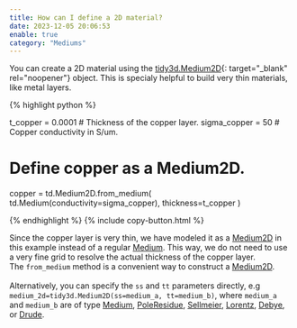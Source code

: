 ```yaml
---
title: How can I define a 2D material?
date: 2023-12-05 20:06:53
enable: true
category: "Mediums"
---
```

You can create a 2D material using the&nbsp;[tidy3d.Medium2D](https://docs.flexcompute.com/projects/tidy3d/en/latest/_autosummary/tidy3d.Medium2D.html){: target="_blank" rel="noopener"}&nbsp;object. This is specialy helpful to build very thin materials, like metal layers.

<div markdown class="code-snippet">{% highlight python %}

t_copper = 0.0001  # Thickness of the copper layer.
sigma_copper = 50  # Copper conductivity in S/um.

# Define copper as a Medium2D.
copper = td.Medium2D.from_medium(
    td.Medium(conductivity=sigma_copper), thickness=t_copper
)

{% endhighlight %}
{% include copy-button.html %}</div>

<div><div>Since the copper layer is very thin, we have modeled it as a&nbsp;<a href="https://docs.flexcompute.com/projects/tidy3d/en/latest/_autosummary/tidy3d.Medium2D.html?__hstc=197414576.85a08fc595b47d0b94ebfa20ba44cd6d.1696006513341.1701804845497.1701806942901.23&amp;__hssc=197414576.4.1701806942901&amp;__hsfp=3209960735">Medium2D</a>&nbsp;in this example instead of a regular&nbsp;<a href="https://docs.flexcompute.com/projects/tidy3d/en/latest/_autosummary/tidy3d.Medium.html?__hstc=197414576.85a08fc595b47d0b94ebfa20ba44cd6d.1696006513341.1701804845497.1701806942901.23&amp;__hssc=197414576.4.1701806942901&amp;__hsfp=3209960735">Medium</a>. This way, we do not need to use a very fine grid to resolve the actual thickness of the copper layer. The&nbsp;<code>from_medium</code>&nbsp;method is a convenient way to construct a&nbsp;<a href="https://docs.flexcompute.com/projects/tidy3d/en/latest/_autosummary/tidy3d.Medium2D.html?__hstc=197414576.85a08fc595b47d0b94ebfa20ba44cd6d.1696006513341.1701804845497.1701806942901.23&amp;__hssc=197414576.4.1701806942901&amp;__hsfp=3209960735">Medium2D</a>.</div><div> </div><div>Alternatively, you can specify the <code>ss</code> and <code>tt</code> parameters directly, e.g <code>medium_2d=tidy3d.Medium2D(ss=medium_a, tt=medium_b)</code>, where <code>medium_a</code> and <code>medium_b</code> are of type&nbsp;<a href="https://docs.flexcompute.com/projects/tidy3d/en/latest/_autosummary/tidy3d.Medium.html#tidy3d.Medium">Medium</a>,&nbsp;<a href="https://docs.flexcompute.com/projects/tidy3d/en/latest/_autosummary/tidy3d.PoleResidue.html#tidy3d.PoleResidue">PoleResidue</a>,&nbsp;<a href="https://docs.flexcompute.com/projects/tidy3d/en/latest/_autosummary/tidy3d.Sellmeier.html#tidy3d.Sellmeier">Sellmeier</a>,&nbsp;<a href="https://docs.flexcompute.com/projects/tidy3d/en/latest/_autosummary/tidy3d.Lorentz.html#tidy3d.Lorentz">Lorentz</a>,&nbsp;<a href="https://docs.flexcompute.com/projects/tidy3d/en/latest/_autosummary/tidy3d.Debye.html#tidy3d.Debye">Debye</a>, or&nbsp;<a href="https://docs.flexcompute.com/projects/tidy3d/en/latest/_autosummary/tidy3d.Drude.html#tidy3d.Drude">Drude</a>.</div></div>
